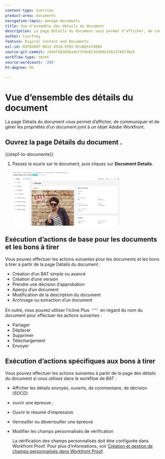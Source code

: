 ```yaml
---
content-type: overview
product-area: documents
navigation-topic: manage-documents
title: Vue d’ensemble des détails du document
description: La page Détails du document vous permet d’afficher, de communiquer et de gérer les propriétés d’un document joint à un objet Adobe Workfront.
author: Courtney
feature: Digital Content and Documents
exl-id: 69f0560f-8612-431d-9765-0216bf47d8b0
source-git-commit: c644f283d56a4ef3f0e013d369e3161374673be5
workflow-type: tm+mt
source-wordcount: '203'
ht-degree: 9%

---
```


# Vue d’ensemble des détails du document

La page Détails du document vous permet d’afficher, de communiquer et de gérer les propriétés d’un document joint à un objet Adobe Workfront.

## Ouvrez la page Détails du document .

{{step1-to-documents}}

1. Passez la souris sur le document, puis cliquez sur **Document Details**.

   ![](assets/document-details-350x179.png)

## Exécution d’actions de base pour les documents et les bons à tirer

Vous pouvez effectuer les actions suivantes pour les documents et les bons à tirer à partir de la page Détails du document :

* Création d’un BAT simple ou avancé
* Création d’une version
* Prendre une décision d’approbation
* Aperçu d’un document
* Modification de la description du document
* Archivage ou extraction d’un document

En outre, vous pouvez utiliser l’icône Plus ![](assets/more-icon.png) en regard du nom du document pour effectuer les actions suivantes :

* Partager
* Déplacer
* Supprimer
* Téléchargement
* Envoyer

## Exécution d’actions spécifiques aux bons à tirer

Vous pouvez effectuer les actions suivantes à partir de la page des détails du document si vous utilisez dans le workflow de BAT :

* Afficher les détails envoyés, ouverts, de commentaire, de décision (SOCD)
* ouvrir une épreuve ;
* Ouvrir le résumé d’impression
* Verrouiller ou déverrouiller une épreuve
* Modifier les champs personnalisés de vérification

  La vérification des champs personnalisés doit être configurée dans Workfront Proof. Pour plus d’informations, voir [Création et gestion de champs personnalisés dans Workfront Proof](../../workfront-proof/wp-acct-admin/account-settings/create-and-manage-custom-fields.md).
